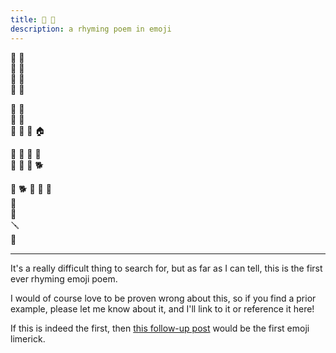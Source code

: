 ```yaml
---
title: 🐘 🐢
description: a rhyming poem in emoji
---
```


🐘 🐢  
🐘 🦊  
🐘 🐢  
🐘 🐂  

🐘 🐢  
🦄 🐁  
🐘 🦄 🦄 🏠

🐘 🦄 🏀 🐸  
🦄 🐘 🎷 🐕  

🎷 🐕 🐢 🦄 🥚  
🎻  
🧸  
🪛  
🦵

----

It's a really difficult thing to search for,
but as far as I can tell,
this is the first ever rhyming emoji poem.

I would of course love to be proven wrong about this,
so if you find a prior example,
please let me know about it,
and I'll link to it or reference it here!

If this is indeed the first,
then [this follow-up post](https://forums.somethingawful.com/showthread.php?threadid=3960167#post512735911)
would be the first emoji limerick.
